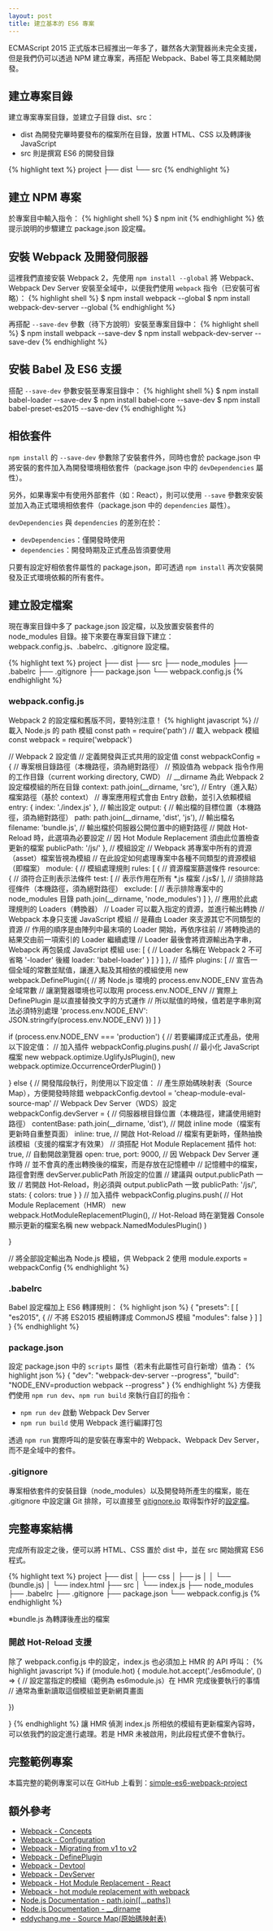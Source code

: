 ```yaml
---
layout: post
title: 建立基本的 ES6 專案
---
```


ECMAScript 2015 正式版本已經推出一年多了，雖然各大瀏覽器尚未完全支援，但是我們仍可以透過 NPM 建立專案，再搭配 Webpack、Babel 等工具來輔助開發。

## 建立專案目錄
建立專案專案目錄，並建立子目錄 dist、src：
* dist 為開發完畢時要發布的檔案所在目錄，放置 HTML、CSS 以及轉譯後 JavaScript
* src 則是撰寫 ES6 的開發目錄

{% highlight text %}
project
├── dist
└── src
{% endhighlight %}

## 建立 NPM 專案
於專案目中輸入指令：
{% highlight shell %}
$ npm init
{% endhighlight %}
依提示說明的步驟建立 package.json 設定檔。

## 安裝 Webpack 及開發伺服器
這裡我們直接安裝 Webpack 2，先使用 `npm install --global` 將 Webpack、Webpack Dev Server 安裝至全域中，以便我們使用 `webpack` 指令（已安裝可省略）：
{% highlight shell %}
$ npm install webpack --global
$ npm install webpack-dev-server --global
{% endhighlight %}

再搭配 `--save-dev` 參數（待下方說明）安裝至專案目錄中：
{% highlight shell %}
$ npm install webpack --save-dev
$ npm install webpack-dev-server --save-dev
{% endhighlight %}

## 安裝 Babel 及 ES6 支援
搭配 `--save-dev` 參數安裝至專案目錄中：
{% highlight shell %}
$ npm install babel-loader --save-dev
$ npm install babel-core --save-dev
$ npm install babel-preset-es2015 --save-dev
{% endhighlight %}

## 相依套件
`npm install` 的 `--save-dev` 參數除了安裝套件外，同時也會於 package.json 中將安裝的套件加入為開發環境相依套件（package.json 中的 `devDependencies` 屬性）。

另外，如果專案中有使用外部套件（如：React），則可以使用 `--save` 參數來安裝並加入為正式環境相依套件（package.json 中的 `dependencies` 屬性）。

`devDependencies` 與 `dependencies` 的差別在於：
* `devDependencies`：僅開發時使用
* `dependencies`：開發時期及正式產品皆須要使用

只要有設定好相依套件屬性的 package.json，即可透過 `npm install` 再次安裝開發及正式環境依賴的所有套件。

## 建立設定檔案
現在專案目錄中多了 package.json 設定檔，以及放置安裝套件的 node_modules 目錄。接下來要在專案目錄下建立：webpack.config.js、.babelrc、.gitignore 設定檔。

{% highlight text %}
project
├── dist
├── src
├── node_modules
├── .babelrc
├── .gitignore
├── package.json
└── webpack.config.js
{% endhighlight %}

### webpack.config.js
Webpack 2 的設定檔和舊版不同，要特別注意！
{% highlight javascript %}
// 載入 Node.js 的 path 模組
const path = require('path')
// 載入 webpack 模組
const webpack = require('webpack')

// Webpack 2 設定值
// 定義開發與正式共用的設定值
const webpackConfig = {
  // 專案根目錄路徑（本機路徑，須為絕對路徑）
  // 預設值為 webpack 指令作用的工作目錄（current working directory, CWD）
  // __dirname 為此 Webpack 2 設定檔模組的所在目錄
  context: path.join(__dirname, 'src'),
  // Entry（進入點）檔案路徑（基於 context）
  // 專案應用程式會由 Entry 啟動，並引入依賴模組
  entry: {
    index: './index.js'
  },
  // 輸出設定
  output: {
    // 輸出檔的目標位置（本機路徑，須為絕對路徑）
    path: path.join(__dirname, 'dist', 'js'),
    // 輸出檔名
    filename: 'bundle.js',
    // 輸出檔於伺服器公開位置中的絕對路徑
    // 開啟 Hot-Reload 時，此選項為必要設定
    // 因 Hot Module Replacement 須由此位置檢查更新的檔案
    publicPath: '/js/'
  },
  // 模組設定
  // Webpack 將專案中所有的資源（asset）檔案皆視為模組
  // 在此設定如何處理專案中各種不同類型的資源模組（即檔案）
  module: {
    // 模組處理規則
    rules: [
      {
        // 資源檔案篩選條件
        resource: {
          // 須符合正則表示法條件
          test: [
            // 表示作用在所有 *.js 檔案
            /\.js$/
          ],
          // 須排除路徑條件（本機路徑，須為絕對路徑）
          exclude: [
            // 表示排除專案中的 node_modules 目錄
            path.join(__dirname, 'node_modules')
          ]
        },
        // 應用於此處理規則的 Loaders（轉換器）
        // Loader 可以載入指定的資源，並進行輸出轉換
        // Webpack 本身只支援 JavaScript 模組
        // 是藉由 Loader 來支源其它不同類型的資源
        // 作用的順序是由陣列中最末項的 Loader 開始，再依序往前
        // 將轉換過的結果交由前一項索引的 Loader 繼續處理
        // Loader 最後會將資源輸出為字串，Webapck 再包裝成 JavaScript 模組
        use: [
          {
            // Loader 名稱在 Webpack 2 不可省略 '-loader' 後綴
            loader: 'babel-loader'
          }
        ]
      }
    ]
  },
  // 插件
  plugins: [
    // 宣告一個全域的常數並賦值，讓進入點及其相依的模組使用
    new webpack.DefinePlugin({
      // 將 Node.js 環境的 process.env.NODE_ENV 宣告為全域常數
      // 讓瀏覽器環境也可以取用 process.env.NODE_ENV
      // 實際上 DefinePlugin 是以直接替換文字的方式運作
      // 所以賦值的時候，值若是字串則寫法必須特別處理
      'process.env.NODE_ENV': JSON.stringify(process.env.NODE_ENV)
    })
  ]
}

if (process.env.NODE_ENV === 'production') {
  // 若要編譯成正式產品，使用以下設定值：
  // 加入插件
  webpackConfig.plugins.push(
    // 最小化 JavaScript 檔案
    new webpack.optimize.UglifyJsPlugin(),
    new webpack.optimize.OccurrenceOrderPlugin()
  )

} else {
  // 開發階段執行，則使用以下設定值：
  // 產生原始碼映射表（Source Map），方便開發時除錯
  webpackConfig.devtool = 'cheap-module-eval-source-map'
  // Webpack Dev Server（WDS）設定
  webpackConfig.devServer = {
    // 伺服器根目錄位置（本機路徑，建議使用絕對路徑）
    contentBase: path.join(__dirname, 'dist'),
    // 開啟 inline mode（檔案有更新時自重整頁面）
    inline: true,
    // 開啟 Hot-Reload
    // 檔案有更新時，僅熱抽換該模組（支援的檔案才有效果）
    // 須搭配 Hot Module Replacement 插件
    hot: true,
    // 自動開啟瀏覽器
    open: true,
    port: 9000,
    // 因 Webpack Dev Server 運作時
    // 並不會真的產出轉換後的檔案，而是存放在記憶體中
    // 記憶體中的檔案，路徑會對應 devServer.publicPath 所設定的位置
    // 建議與 output.publicPath 一致
    // 若開啟 Hot-Reload，則必須與 output.publicPath 一致
    publicPath: '/js/',
    stats: {
      colors: true
    }
  }
  // 加入插件
  webpackConfig.plugins.push(
    // Hot Module Replacement（HMR）
    new webpack.HotModuleReplacementPlugin(),
    // Hot-Reload 時在瀏覽器 Console 顯示更新的檔案名稱
    new webpack.NamedModulesPlugin()
  )

}

// 將全部設定輸出為 Node.js 模組，供 Webpack 2 使用
module.exports = webpackConfig
{% endhighlight %}

### .babelrc
Babel 設定檔加上 ES6 轉譯規則：
{% highlight json %}
{
  "presets": [
    [
      "es2015",
      {
        // 不將 ES2015 模組轉譯成 CommonJS 模組
        "modules": false
      }
    ]
  ]
}
{% endhighlight %}

### package.json
設定 package.json 中的 `scripts` 屬性（若未有此屬性可自行新增）值為：
{% highlight json %}
{
  "dev": "webpack-dev-server --progress",
  "build": "NODE_ENV=production webpack --progress"
}
{% endhighlight %}
方便我們使用 `npm run dev`、`npm run build` 來執行自訂的指令：
* `npm run dev` 啟動 Webpack Dev Server
* `npm run build` 使用 Webpack 進行編譯打包

透過 `npm run` 實際呼叫的是安裝在專案中的 Webpack、Webpack Dev Server，而不是全域中的套件。

### .gitignore
專案相依套件的安裝目錄（node_modules）以及開發時所產生的檔案，能在 .gitignore 中設定讓 Git 排除，可以直接至 [gitignore.io](https://www.gitignore.io/) 取得製作好的[設定檔](https://www.gitignore.io/api/node)。

## 完整專案結構
完成所有設定之後，便可以將 HTML、CSS 置於 dist 中，並在 src 開始撰寫 ES6 程式。

{% highlight text %}
project
├── dist
│    ├── css
│    ├── js
│    │    └── (bundle.js)
│    └── index.html
├── src
│    └── index.js
├── node_modules
├── .babelrc
├── .gitignore
├── package.json
└── webpack.config.js
{% endhighlight %}

※bundle.js 為轉譯後產出的檔案

### 開啟 Hot-Reload 支援
除了 webpack.config.js 中的設定，index.js 也必須加上 HMR 的 API 呼叫：
{% highlight javascript %}
if (module.hot) {
  module.hot.accept('./es6module', () => {
    // 設定當指定的模組（範例為 es6module.js）在 HMR 完成後要執行的事情
    // 通常為重新讀取這個模組並更新網頁畫面

  })

}
{% endhighlight %}
讓 HMR 偵測 index.js 所相依的模組有更新檔案內容時，可以依我們的設定進行處理。若是 HMR 未被啟用，則此段程式便不會執行。

## 完整範例專案
本篇完整的範例專案可以在 GitHub 上看到：[simple-es6-webpack-project](https://github.com/jackblackevo/simple-es6-webpack-project)

## 額外參考
* [Webpack - Concepts](https://webpack.js.org/concepts/)
* [Webpack - Configuration](https://webpack.js.org/configuration/)
* [Webpack - Migrating from v1 to v2](https://webpack.js.org/guides/migrating/)
* [Webpack - DefinePlugin](https://webpack.js.org/plugins/define-plugin/)
* [Webpack - Devtool](https://webpack.js.org/configuration/devtool/)
* [Webpack - DevServer](https://webpack.js.org/configuration/dev-server/)
* [Webpack - Hot Module Replacement - React](https://webpack.js.org/guides/hmr-react/#using-webpack-with-a-config)
* [Webpack - hot module replacement with webpack](https://github.com/webpack/docs/wiki/hot-module-replacement-with-webpack)
* [Node.js Documentation - path.join([...paths])](https://nodejs.org/api/path.html#path_path_join_paths)
* [Node.js Documentation - __dirname](https://nodejs.org/docs/latest/api/globals.html#globals_dirname)
* [eddychang.me - Source Map(原始碼映射表)](http://eddychang.me/blog/javascript/76-source-map.html)